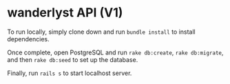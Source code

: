 # wanderlyst API (V1)

To run locally, simply clone down and run ```bundle install``` to install dependencies.

Once complete, open PostgreSQL and run ```rake db:create```, ```rake db:migrate```, and then ```rake db:seed``` to set up the database.

Finally, run ```rails s``` to start localhost server.

